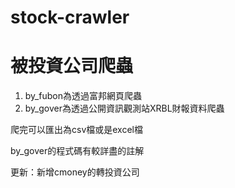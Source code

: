 # stock-crawler
# 被投資公司爬蟲
1. by_fubon為透過富邦網頁爬蟲
2. by_gover為透過公開資訊觀測站XRBL財報資料爬蟲

爬完可以匯出為csv檔或是excel檔

by_gover的程式碼有較詳盡的註解

更新：新增cmoney的轉投資公司
